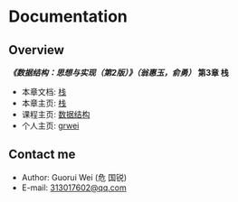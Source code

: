 # Documentation

## Overview

_**《数据结构：思想与实现（第2版）》（翁惠玉，俞勇）**_ **第3章 栈**

- 本章文档: [栈](https://grwei.github.io/data-structure-homework/DS_Ch2/doc/html/index.html)
- 本章主页: [栈](https://grwei.github.io/data-structure-homework/DS_Ch2/)
- 课程主页: [数据结构](https://grwei.github.io/data-structure-homework/)
- 个人主页: [grwei](https://grwei.github.io/)

## Contact me

- Author: Guorui Wei (危 国锐)
- E-mail: 313017602@qq.com
